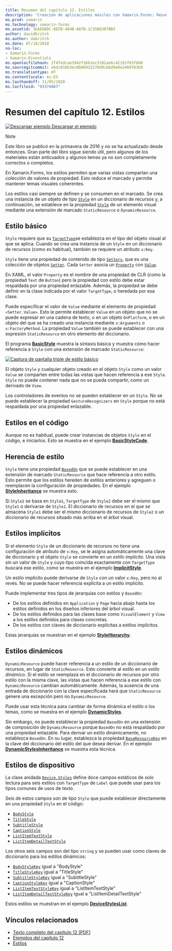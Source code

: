 ```yaml
---
title: Resumen del capítulo 12. Estilos
description: 'Creación de aplicaciones móviles con Xamarin.Forms: Resumen del capítulo 12. Estilos'
ms.prod: xamarin
ms.technology: xamarin-forms
ms.assetid: 3EAE6BDC-8EFB-464B-A87B-1C35B8387BB3
author: davidbritch
ms.author: dabritch
ms.date: 07/19/2018
no-loc:
- Xamarin.Forms
- Xamarin.Essentials
ms.openlocfilehash: 2f4fedcae3942f1662ec5102ae6c42191f65f888
ms.sourcegitcommit: ebdc016b3ec0b06915170d0cbbd9e0e2469763b9
ms.translationtype: HT
ms.contentlocale: es-ES
ms.lasthandoff: 11/05/2020
ms.locfileid: "93374867"
---
```

# <a name="summary-of-chapter-12-styles"></a>Resumen del capítulo 12. Estilos

[![Descargar ejemplo](~/media/shared/download.png) Descargar el ejemplo](https://github.com/xamarin/xamarin-forms-book-samples/tree/master/Chapter12)

> [!NOTE]
> Este libro se publicó en la primavera de 2016 y no se ha actualizado desde entonces. Gran parte del libro sigue siendo útil, pero algunos de los materiales están anticuados y algunos temas ya no son completamente correctos o completos.

En Xamarin.Forms, los estilos permiten que varias vistas compartan una colección de valores de propiedad. Esto reduce el marcado y permite mantener temas visuales coherentes.

Los estilos casi siempre se definen y se consumen en el marcado. Se crea una instancia de un objeto de tipo [`Style`](xref:Xamarin.Forms.Style) en un diccionario de recursos y, a continuación, se establece en la propiedad [`Style`](xref:Xamarin.Forms.NavigableElement.Style) de un elemento visual mediante una extensión de marcado `StaticResource` o `DynamicResource`.

## <a name="the-basic-style"></a>Estilo básico

`Style` requiere que su [`TargetType`](xref:Xamarin.Forms.Style.TargetType)se establezca en el tipo del objeto visual al que se aplica. Cuando se crea una instancia de un `Style` en un diccionario de recursos (como es habitual), también se requiere un atributo `x:Key`.

`Style` tiene una propiedad de contenido de tipo [`Setters`](xref:Xamarin.Forms.Style.Setters), que es una colección de objetos [`Setter`](xref:Xamarin.Forms.Setter). Cada `Setter` asocia un [`Property`](xref:Xamarin.Forms.Setter.Property) con [`Value`](xref:Xamarin.Forms.Setter.Value).

En XAML, el valor `Property` es el nombre de una propiedad de CLR (como la propiedad `Text` de `Button`) pero la propiedad con estilo debe estar respaldada por una propiedad enlazable. Además, la propiedad se debe definir en la clase indicada por el valor `TargetType`, o heredada por esa clase.

Puede especificar el valor de `Value` mediante el elemento de propiedad `<Setter.Value>`. Esto le permite establecer `Value` en un objeto que no se puede expresar en una cadena de texto, o en un objeto `OnPlatform`, o en un objeto del que se ha creado una instancia mediante `x:Arguments` o `x:FactoryMethod`. La propiedad `Value` también se puede establecer con una expresión `StaticResource` en otro elemento del diccionario.

El programa [**BasicStyle**](https://github.com/xamarin/xamarin-forms-book-samples/tree/master/Chapter12/BasicStyle) muestra la sintaxis básica y muestra cómo hacer referencia a `Style` con una extensión de marcado `StaticResource`:

[![Captura de pantalla triple de estilo básico](images/ch12fg01-small.png "Estilos básicos")](images/ch12fg01-large.png#lightbox "Estilos básicos")

El objeto `Style` y cualquier objeto creado en el objeto `Style` como un valor `Value` se comparten entre todas las vistas que hacen referencia a ese `Style`. `Style` no puede contener nada que no se pueda compartir, como un derivado de `View`.

Los controladores de eventos no se pueden establecer en un `Style`. No se puede establecer la propiedad `GestureRecognizers` en `Style` porque no está respaldada por una propiedad enlazable.

## <a name="styles-in-code"></a>Estilos en el código

Aunque no es habitual, puede crear instancias de objetos `Style` en el código, e iniciarlos. Esto se muestra en el ejemplo [**BasicStyleCode**](https://github.com/xamarin/xamarin-forms-book-samples/tree/master/Chapter12/BasicStyleCode).

## <a name="style-inheritance"></a>Herencia de estilo

`Style` tiene una propiedad [`BasedOn`](xref:Xamarin.Forms.Style.BasedOn) que se puede establecer en una extensión de marcado `StaticResource` que hace referencia a otro estilo. Esto permite que los estilos hereden de estilos anteriores y agreguen o reemplacen la configuración de propiedades. En el ejemplo [**StyleInheritance**](https://github.com/xamarin/xamarin-forms-book-samples/tree/master/Chapter12/StyleInheritance) se muestra esto.

Si `Style2` se basa en `Style1`, `TargetType` de `Style2` debe ser el mismo que `Style1` o derivarse de `Style1`. El diccionario de recursos en el que se almacena `Style1` debe ser el mismo diccionario de recursos de `Style2` o un diccionario de recursos situado más arriba en el árbol visual.

## <a name="implicit-styles"></a>Estilos implícitos

Si el elemento `Style` de un diccionario de recursos no tiene una configuración de atributo de `x:Key`, se le asigna automáticamente una clave de diccionario y el objeto `Style` se convierte en un *estilo implícito*. Una vista sin un valor de `Style` y cuyo tipo coincida exactamente con `TargetType` buscará ese estilo, como se muestra en el ejemplo [**ImplicitStyle**](https://github.com/xamarin/xamarin-forms-book-samples/tree/master/Chapter12/ImplicitStyle).

Un estilo implícito puede derivarse de `Style` con un valor `x:Key`, pero no al revés. No se puede hacer referencia explícita a un estilo implícito.

Puede implementar tres tipos de jerarquías con estilos y `BasedOn`:

- De los estilos definidos en `Application` y `Page` hacia abajo hasta los estilos definidos en los diseños inferiores del árbol visual.
- De los estilos definidos para las clases base como `VisualElement` y `View` a los estilos definidos para clases concretas.
- De los estilos con claves de diccionario explícitas a estilos implícitos.

Estas jerarquías se muestran en el ejemplo [**StyleHierarchy**](https://github.com/xamarin/xamarin-forms-book-samples/tree/master/Chapter12/StyleHierarchy).

## <a name="dynamic-styles"></a>Estilos dinámicos

`DynamicResource` puede hacer referencia a un estilo de un diccionario de recursos, en lugar de `StaticResource`. Esto convierte al estilo en un *estilo dinámico*. Si el estilo se reemplaza en el diccionario de recursos por otro estilo con la misma clave, las vistas que hacen referencia a ese estilo con `DynamicResource` cambian automáticamente. Además, la ausencia de una entrada de diccionario con la clave especificada hará que `StaticResource` genere una excepción pero no `DynamicResource`.

Puede usar esta técnica para cambiar de forma dinámica el estilo o los temas, como se muestra en el ejemplo [**DynamicStyles**](https://github.com/xamarin/xamarin-forms-book-samples/tree/master/Chapter12/DynamicStyles).

Sin embargo, no puede establecer la propiedad `BasedOn` en una extensión de composición de `DynamicResource` porque `BasedOn` no está respaldado por una propiedad enlazable. Para derivar un estilo dinámicamente, no establezca `BasedOn`. En su lugar, establezca la propiedad [`BaseResourceKey`](xref:Xamarin.Forms.Style.BaseResourceKey) en la clave del diccionario del estilo del que desea derivar. En el ejemplo [**DynamicStylesInheritance**](https://github.com/xamarin/xamarin-forms-book-samples/tree/master/Chapter12/DynaStylesInh) se muestra esta técnica.

## <a name="device-styles"></a>Estilos de dispositivo

La clase anidada [`Device.Styles`](xref:Xamarin.Forms.Device.Styles) define doce campos estáticos de solo lectura para seis estilos con `TargetType` de `Label` que puede usar para los tipos comunes de usos de texto.

Seis de estos campos son de tipo `Style` que puede establecer directamente en una propiedad `Style` en el código:

- [`BodyStyle`](xref:Xamarin.Forms.Device.Styles.BodyStyle)
- [`TitleStyle`](xref:Xamarin.Forms.Device.Styles.TitleStyle)
- [`SubtitleStyle`](xref:Xamarin.Forms.Device.Styles.SubtitleStyle)
- [`CaptionStyle`](xref:Xamarin.Forms.Device.Styles.CaptionStyle)
- [`ListItemTextStyle`](xref:Xamarin.Forms.Device.Styles.ListItemTextStyle)
- [`ListItemDetailTextStyle`](xref:Xamarin.Forms.Device.Styles.ListItemDetailTextStyle)

Los otros seis campos son del tipo `string` y se pueden usar como claves de diccionario para los estilos dinámicos:

- [`BodyStyleKey`](xref:Xamarin.Forms.Device.Styles.BodyStyleKey) igual a "BodyStyle"
- [`TitleStyleKey`](xref:Xamarin.Forms.Device.Styles.TitleStyleKey) igual a "TitleStyle"
- [`SubtitleStyleKey`](xref:Xamarin.Forms.Device.Styles.SubtitleStyleKey) igual a "SubtitleStyle"
- [`CaptionStyleKey`](xref:Xamarin.Forms.Device.Styles.CaptionStyleKey) igual a "CaptionStyle"
- [`ListItemTextStyleKey`](xref:Xamarin.Forms.Device.Styles.ListItemTextStyleKey) igual a "ListItemTextStyle"
- [`ListItemDetailTextStyleKey`](xref:Xamarin.Forms.Device.Styles.ListItemDetailTextStyleKey) igual a "ListItemDetailTextStyle"

Estos estilos se muestran en el ejemplo [**DeviceStylesList**](https://github.com/xamarin/xamarin-forms-book-samples/tree/master/Chapter12/DeviceStylesList).

## <a name="related-links"></a>Vínculos relacionados

- [Texto completo del capítulo 12 (PDF)](https://download.xamarin.com/developer/xamarin-forms-book/XamarinFormsBook-Ch12-Apr2016.pdf)
- [Ejemplos del capítulo 12](https://github.com/xamarin/xamarin-forms-book-samples/tree/master/Chapter12)
- [Estilos](~/xamarin-forms/user-interface/styles/index.md)

